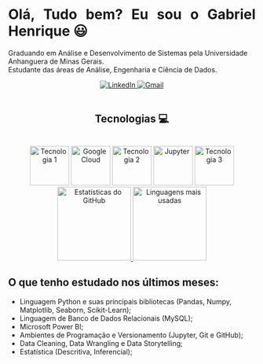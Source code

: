 <div>
  <h1 align="justify">Olá, Tudo bem? Eu sou o Gabriel Henrique 😃</h1>
  <p>Graduando em Análise e Desenvolvimento de Sistemas pela Universidade Anhanguera de Minas Gerais. <br>
  Estudante das áreas de Análise, Engenharia e Ciência de Dados. <br>
</p>

<div align="center">
  <a href="https://www.linkedin.com/in/gabriel-henrique1/" target="_blank">
    <img src="https://img.shields.io/badge/-LinkedIn-%230077B5?style=for-the-badge&logo=linkedin&logoColor=white" alt="LinkedIn" />
  </a>
  <a href="mailto:gabrielhenriqueandrade620@gmail.com">
    <img src="https://img.shields.io/badge/-Gmail-%23333?style=for-the-badge&logo=gmail&logoColor=white" alt="Gmail" />
  </a>
</div>

<div align="center" valign="top"><br>
  <h2>Tecnologias 💻</h2></br>
  <div>
    <img src="https://user-images.githubusercontent.com/92809543/147505634-790c4187-0e0c-42cd-b3b5-b35c77c16347.png" width="80" height="80" alt="Tecnologia 1" />
    <img src="https://cdn.jsdelivr.net/gh/devicons/devicon/icons/googlecloud/googlecloud-original.svg" width="80" height="80" alt="Google Cloud" />
    <img src="https://user-images.githubusercontent.com/92809543/147508656-c98f7a17-504e-40f2-b710-c5031c0198fd.png" width="80" height="80" alt="Tecnologia 2" />
    <img src="https://cdn.jsdelivr.net/gh/devicons/devicon/icons/jupyter/jupyter-original-wordmark.svg" width="80" height="80" alt="Jupyter" />
    <img src="https://user-images.githubusercontent.com/92809543/147506898-cf34755f-ee0d-484e-8239-cb1ecb4982e4.png" width="80" height="80" alt="Tecnologia 3" />
  </div>
</div>

<div align="center">
  <a href="https://github.com/Dracon098">
    <img height="150em" src="https://github-readme-stats.vercel.app/api?username=Dracon098&count_private=true&include_all_commits=true&show_icons=true&theme=dracula&hide_border=false&show_owner=true" alt="Estatísticas do GitHub" />
    <img height="150em" src="https://github-readme-stats.vercel.app/api/top-langs/?username=marcosvnespolo&theme=dracula&hide_border=false&&layout=compact" alt="Linguagens mais usadas" />
  </a>
</div>

<div>
  <h2 align="left">O que tenho estudado nos últimos meses:</h2>
</div>

<body>
  <ul>
    <li>Linguagem Python e suas principais bibliotecas (Pandas, Numpy, Matplotlib, Seaborn, Scikit-Learn);</li>
    <li>Linguagem de Banco de Dados Relacionais (MySQL);</li>
    <li>Microsoft Power BI;</li>
    <li>Ambientes de Programação e Versionamento (Jupyter, Git e GitHub);</li>
    <li>Data Cleaning, Data Wrangling e Data Storytelling;</li>
    <li>Estatística (Descritiva, Inferencial);</li>
  </ul>
</body>

<!-- <h1 align="center"> 
  Trybe
</h1>

<div align="center">
  ![Snake animation](https://github.com/italo013/italo013/blob/output/github-contribution-grid-snake.svg)
</div> -->
